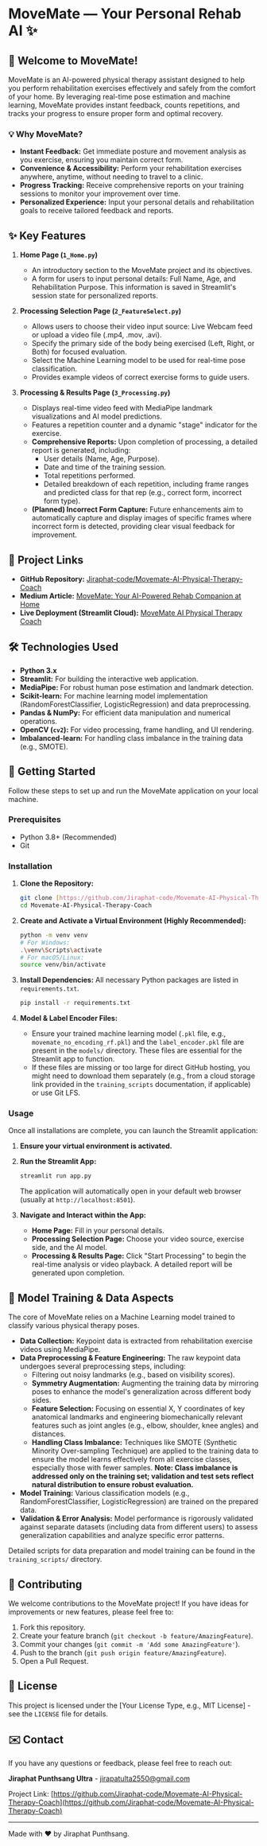 # MoveMate — Your Personal Rehab AI ✨

## 🚀 Welcome to MoveMate!

MoveMate is an AI-powered physical therapy assistant designed to help you perform rehabilitation exercises effectively and safely from the comfort of your home. By leveraging real-time pose estimation and machine learning, MoveMate provides instant feedback, counts repetitions, and tracks your progress to ensure proper form and optimal recovery.

### 💡 Why MoveMate?

* **Instant Feedback:** Get immediate posture and movement analysis as you exercise, ensuring you maintain correct form.
* **Convenience & Accessibility:** Perform your rehabilitation exercises anywhere, anytime, without needing to travel to a clinic.
* **Progress Tracking:** Receive comprehensive reports on your training sessions to monitor your improvement over time.
* **Personalized Experience:** Input your personal details and rehabilitation goals to receive tailored feedback and reports.

## ✨ Key Features

1.  **Home Page (`1_Home.py`)**
    * An introductory section to the MoveMate project and its objectives.
    * A form for users to input personal details: Full Name, Age, and Rehabilitation Purpose. This information is saved in Streamlit's session state for personalized reports.

2.  **Processing Selection Page (`2_FeatureSelect.py`)**
    * Allows users to choose their video input source: Live Webcam feed or upload a video file (.mp4, .mov, .avi).
    * Specify the primary side of the body being exercised (Left, Right, or Both) for focused evaluation.
    * Select the Machine Learning model to be used for real-time pose classification.
    * Provides example videos of correct exercise forms to guide users.

3.  **Processing & Results Page (`3_Processing.py`)**
    * Displays real-time video feed with MediaPipe landmark visualizations and AI model predictions.
    * Features a repetition counter and a dynamic "stage" indicator for the exercise.
    * **Comprehensive Reports:** Upon completion of processing, a detailed report is generated, including:
        * User details (Name, Age, Purpose).
        * Date and time of the training session.
        * Total repetitions performed.
        * Detailed breakdown of each repetition, including frame ranges and predicted class for that rep (e.g., correct form, incorrect form type).
    * **(Planned) Incorrect Form Capture:** Future enhancements aim to automatically capture and display images of specific frames where incorrect form is detected, providing clear visual feedback for improvement.

## 🔗 Project Links

* **GitHub Repository:** [Jiraphat-code/Movemate-AI-Physical-Therapy-Coach](https://github.com/Jiraphat-code/Movemate-AI-Physical-Therapy-Coach)
* **Medium Article:** [MoveMate: Your AI-Powered Rehab Companion at Home](https://medium.com/@jiraphatpunthsang/movemate-your-ai-powered-rehab-companion-at-home-c5d39855642d)
* **Live Deployment (Streamlit Cloud):** [MoveMate AI Physical Therapy Coach](https://movemate-ai-physical-therapy-coach.streamlit.app/)

## 🛠️ Technologies Used

* **Python 3.x**
* **Streamlit:** For building the interactive web application.
* **MediaPipe:** For robust human pose estimation and landmark detection.
* **Scikit-learn:** For machine learning model implementation (RandomForestClassifier, LogisticRegression) and data preprocessing.
* **Pandas & NumPy:** For efficient data manipulation and numerical operations.
* **OpenCV (`cv2`):** For video processing, frame handling, and UI rendering.
* **Imbalanced-learn:** For handling class imbalance in the training data (e.g., SMOTE).

## 🚀 Getting Started

Follow these steps to set up and run the MoveMate application on your local machine.

### Prerequisites

* Python 3.8+ (Recommended)
* Git

### Installation

1.  **Clone the Repository:**
    ```bash
    git clone [https://github.com/Jiraphat-code/Movemate-AI-Physical-Therapy-Coach.git](https://github.com/Jiraphat-code/Movemate-AI-Physical-Therapy-Coach.git)
    cd Movemate-AI-Physical-Therapy-Coach
    ```

2.  **Create and Activate a Virtual Environment (Highly Recommended):**
    ```bash
    python -m venv venv
    # For Windows:
    .\venv\Scripts\activate
    # For macOS/Linux:
    source venv/bin/activate
    ```

3.  **Install Dependencies:**
    All necessary Python packages are listed in `requirements.txt`.
    ```bash
    pip install -r requirements.txt
    ```

4.  **Model & Label Encoder Files:**
    * Ensure your trained machine learning model (`.pkl` file, e.g., `movemate_no_encoding_rf.pkl`) and the `label_encoder.pkl` file are present in the `models/` directory. These files are essential for the Streamlit app to function.
    * If these files are missing or too large for direct GitHub hosting, you might need to download them separately (e.g., from a cloud storage link provided in the `training_scripts` documentation, if applicable) or use Git LFS.

### Usage

Once all installations are complete, you can launch the Streamlit application:

1.  **Ensure your virtual environment is activated.**
2.  **Run the Streamlit App:**
    ```bash
    streamlit run app.py
    ```
    The application will automatically open in your default web browser (usually at `http://localhost:8501`).

3.  **Navigate and Interact within the App:**
    * **Home Page:** Fill in your personal details.
    * **Processing Selection Page:** Choose your video source, exercise side, and the AI model.
    * **Processing & Results Page:** Click "Start Processing" to begin the real-time analysis or video playback. A detailed report will be generated upon completion.

## 🧠 Model Training & Data Aspects

The core of MoveMate relies on a Machine Learning model trained to classify various physical therapy poses.

* **Data Collection:** Keypoint data is extracted from rehabilitation exercise videos using MediaPipe.
* **Data Preprocessing & Feature Engineering:** The raw keypoint data undergoes several preprocessing steps, including:
    * Filtering out noisy landmarks (e.g., based on visibility scores).
    * **Symmetry Augmentation:** Augmenting the training data by mirroring poses to enhance the model's generalization across different body sides.
    * **Feature Selection:** Focusing on essential X, Y coordinates of key anatomical landmarks and engineering biomechanically relevant features such as joint angles (e.g., elbow, shoulder, knee angles) and distances.
    * **Handling Class Imbalance:** Techniques like SMOTE (Synthetic Minority Over-sampling Technique) are applied to the training data to ensure the model learns effectively from all exercise classes, especially those with fewer samples. **Note: Class imbalance is addressed only on the training set; validation and test sets reflect natural distribution to ensure robust evaluation.**
* **Model Training:** Various classification models (e.g., RandomForestClassifier, LogisticRegression) are trained on the prepared data.
* **Validation & Error Analysis:** Model performance is rigorously validated against separate datasets (including data from different users) to assess generalization capabilities and analyze specific error patterns.

Detailed scripts for data preparation and model training can be found in the `training_scripts/` directory.

## 🤝 Contributing

We welcome contributions to the MoveMate project! If you have ideas for improvements or new features, please feel free to:

1.  Fork this repository.
2.  Create your feature branch (`git checkout -b feature/AmazingFeature`).
3.  Commit your changes (`git commit -m 'Add some AmazingFeature'`).
4.  Push to the branch (`git push origin feature/AmazingFeature`).
5.  Open a Pull Request.

## 📄 License

This project is licensed under the [Your License Type, e.g., MIT License] - see the `LICENSE` file for details.

## ✉️ Contact

If you have any questions or feedback, please feel free to reach out:

**Jiraphat Punthsang Ultra** - jirapatulta2550@gmail.com

Project Link: [https://github.com/Jiraphat-code/Movemate-AI-Physical-Therapy-Coach](https://github.com/Jiraphat-code/Movemate-AI-Physical-Therapy-Coach)

---
Made with ❤️ by Jiraphat Punthsang.
